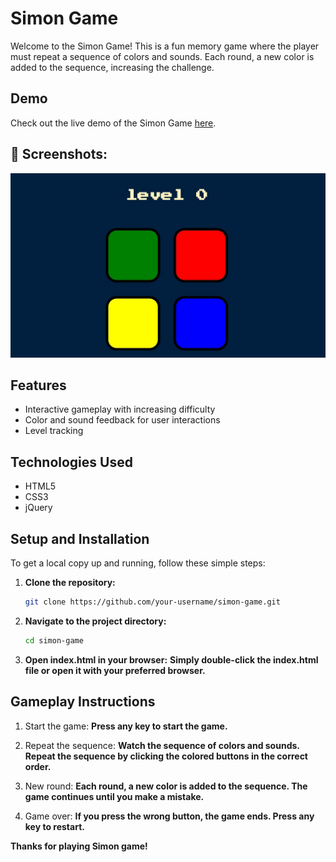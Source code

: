 # Simon Game

Welcome to the Simon Game! This is a fun memory game where the player must repeat a sequence of colors and sounds. Each round, a new color is added to the sequence, increasing the challenge.

## Demo
Check out the live demo of the Simon Game [here](https://your-demo-link.com).

## **📸 Screenshots**:
![Simon_game](Screenshot.jpeg)

## Features
- Interactive gameplay with increasing difficulty
- Color and sound feedback for user interactions
- Level tracking

## Technologies Used

- HTML5
- CSS3
- jQuery

## Setup and Installation

To get a local copy up and running, follow these simple steps:

1. **Clone the repository:**

   ```bash
   git clone https://github.com/your-username/simon-game.git
   ```
2. **Navigate to the project directory:**
   ```bash
   cd simon-game
   ```
3. **Open index.html in your browser:**
   **Simply double-click the index.html file or open it with your preferred browser.**



## Gameplay Instructions

1. Start the game:
   **Press any key to start the game.**

2. Repeat the sequence:
   **Watch the sequence of colors and sounds. Repeat the sequence by clicking the colored buttons in the correct order.**

3. New round:
   **Each round, a new color is added to the sequence. The game continues until you make a mistake.**

4. Game over:
   **If you press the wrong button, the game ends. Press any key to restart.**


**Thanks for playing Simon game!**
